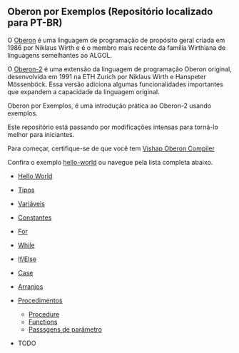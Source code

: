 ## Oberon por Exemplos (Repositório localizado para PT-BR)

O [Oberon](https://en.wikipedia.org/wiki/Oberon_(programming_language)) é uma linguagem de programação de propósito geral criada em 1986 por Niklaus Wirth e é o membro mais recente da família Wirthiana de linguagens semelhantes ao ALGOL.

O [Oberon-2](https://en.wikipedia.org/wiki/Oberon-2) é uma extensão da linguagem de programação Oberon original, desenvolvida em 1991 na ETH Zurich por Niklaus Wirth e Hanspeter Mössenböck. Essa versão adiciona algumas funcionalidades importantes que expandem a capacidade da linguagem original.

Oberon por Exemplos, é uma introdução prática ao Oberon-2 usando exemplos.

Este repositório está passando por modificações intensas para torná-lo melhor para iniciantes.

Para começar, certifique-se de que você tem [Vishap Oberon Compiler](https://github.com/vishapoberon/voc)

Confira o exemplo [hello-world](https://github.com/vishapoberon/oberonbyexample/tree/master/examples/hello-world) ou navegue pela lista completa abaixo.

- [Hello World](https://github.com/J-AugustoManzano/oberonbyexample/tree/master/examples/localizados_ptbr/hello-world)
- [Tipos](https://github.com/J-AugustoManzano/oberonbyexample/tree/master/examples/localizados_ptbr/value-types)
- [Variáveis](https://github.com/J-AugustoManzano/oberonbyexample/tree/master/examples/localizados_ptbr/variables)
- [Constantes](https://github.com/J-AugustoManzano/oberonbyexample/tree/master/examples/localizados_ptbr/constants)
- [For](https://github.com/J-AugustoManzano/oberonbyexample/tree/master/examples/localizados_ptbr/for)
- [While](https://github.com/J-AugustoManzano/oberonbyexample/tree/master/examples/localizados_ptbr/while)
- [If/Else](https://github.com/J-AugustoManzano/oberonbyexample/tree/master/examples/localizados_ptbr/ifelse)
- [Case](https://github.com/J-AugustoManzano/oberonbyexample/tree/master/examples/localizados_ptbr/case)
- [Arranjos](https://github.com/J-AugustoManzano/oberonbyexample/tree/master/examples/localizados_ptbr/arrays)
- [Procedimentos](https://github.com/J-AugustoManzano/oberonbyexample/tree/master/examples/localizados_ptbr/procedures)
	- [Procedure](https://github.com/J-AugustoManzano/oberonbyexample/tree/master/examples/localizados_ptbr/procedures/procedure)
	- [Functions](https://github.com/J-AugustoManzano/oberonbyexample/tree/master/examples/localizados_ptbr/procedures/function-procedure)
	- [Passsgens de parâmetro](https://github.com/J-AugustoManzano/oberonbyexample/tree/master/examples/localizados_ptbr/procedures/var-parameter)

- TODO
